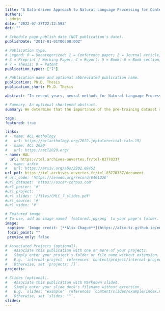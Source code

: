 ```yaml
---
title: "A Data-driven Approach to Natural Language Processing for Contemporary and Historical French"
authors:
- admin
date: "2022-07-27T22:12:59Z"
doi: ""

# Schedule page publish date (NOT publication's date).
publishDate: "2017-01-01T00:00:00Z"

# Publication type.
# Legend: 0 = Uncategorized; 1 = Conference paper; 2 = Journal article;
# 3 = Preprint / Working Paper; 4 = Report; 5 = Book; 6 = Book section;
# 7 = Thesis; 8 = Patent
publication_types: ["7"]

# Publication name and optional abbreviated publication name.
publication: Ph.D. Thesis
publication_short: Ph.D. Thesis

abstract: "In recent years, neural methods for Natural Language Processing (NLP) have consistently and repeatedly improved the state of the art in a wide variety of NLP tasks. One of the main contributing reasons for this steady improvement is the increased use of transfer learning techniques. These methods consist in taking a pre-trained model and reusing it, with little to no further training, to solve other tasks. Even though these models have clear advantages, their main drawback is the amount of data that is needed to pre-train them. The lack of availability of large-scale data previously hindered the development of such models for contemporary French, and even more so for its historical states. In this thesis, we focus on developing corpora for the pre-training of these transfer learning architectures. This approach proves to be extremely effective, as we are able to establish a new state of the art for a wide range of tasks in NLP for contemporary, medieval and early modern French as well as for six other contemporary languages. Furthermore, we are able to determine, not only that these models are extremely sensitive to pre-training data quality, heterogeneity and balance, but we also show that these three features are better predictors of the pre-trained models' performance in downstream tasks than the pre-training data size itself. In fact, we determine that the importance of the pre-training dataset size was largely overestimated, as we are able to repeatedly show that such models can be pre-trained with corpora of a modest size."

# Summary. An optional shortened abstract.
summary: We determine that the importance of the pre-training dataset size was largely overestimated, as we are able to repeatedly show that language models can be pre-trained with corpora of a modest size.

tags:
featured: true

links:
# - name: ACL Anthology
#   url: https://aclanthology.org/2022.jeptalnrecital-taln.15/
# - name: ACL 2020
#   url: https://acl2020.org/
- name: HAL
  url: https://tel.archives-ouvertes.fr/tel-03770337
# - name: arXiv
#   url: https://arxiv.org/abs/2202.09452
url_pdf: https://tel.archives-ouvertes.fr/tel-03770337/document
# url_code: 'https://zenodo.org/record/6461220'
#url_dataset: 'https://oscar-corpus.com'
#url_poster: '#'
#url_project: ''
#url_slides: '/files/CMLC_7_slides.pdf'
#url_source: '#'
#url_video: '#'

# Featured image
# To use, add an image named `featured.jpg/png` to your page's folder. 
image:
 caption: 'Image credit: [**Alix Chagué**](https://alix-tz.github.io/en/index.html)'
 focal_point: ""
 preview_only: false

# Associated Projects (optional).
#   Associate this publication with one or more of your projects.
#   Simply enter your project's folder or file name without extension.
#   E.g. `internal-project` references `content/project/internal-project/index.md`.
#   Otherwise, set `projects: []`.
projects:

# Slides (optional).
#   Associate this publication with Markdown slides.
#   Simply enter your slide deck's filename without extension.
#   E.g. `slides: "example"` references `content/slides/example/index.md`.
#   Otherwise, set `slides: ""`.
slides:
---
```

